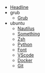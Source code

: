 * [Headline](README.md)
* grub
    * [Grub](grub/Grub.md)
* ubuntu
    * [Nautilus](ubuntu/Nautilus.md)
    * [Something](ubuntu/Something.md)
    * [Zsh](ubuntu/Zsh.md)
    * [Python](ubuntu/Python.md)
    * [Font](ubuntu/Font.md)
    * [VScode](ubuntu/VScode.md)
    * [Docker](ubuntu/Docker.md)
    * [Git](ubuntu/Git.md)
